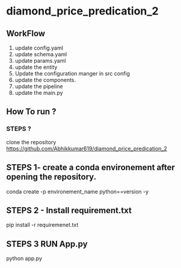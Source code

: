 # diamond_price_predication_2

## WorkFlow

1. update config.yaml
2. update schema.yaml
3. update params.yaml
4. update the entity
5. Update the configuration manger in src config
6. update the components.
7. update the pipeline
8. update the main.py


## How To run ?

### STEPS ?

clone the repository 
https://github.com/Abhikkumar619/diamond_price_predication_2

## STEPS 1- create a conda environement after opening the repository.
conda create -p environement_name python==version -y

## STEPS 2 - Install requirement.txt
pip install -r requiremenet.txt

## STEPS 3 RUN App.py
python app.py